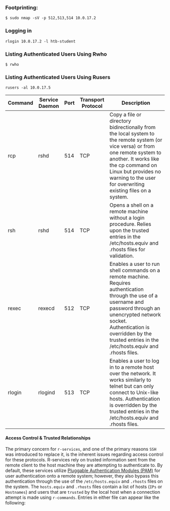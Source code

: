 ### Footprinting:

`$ sudo nmap -sV -p 512,513,514 10.0.17.2`

### Logging in

`rlogin 10.0.17.2 -l htb-student`

### Listing Authenticated Users Using Rwho

`$ rwho`

### Listing Authenticated Users Using Rusers

`rusers -al 10.0.17.5`

| Command | Service Daemon | Port | Transport Protocol | Description |
| --- |  --- |  --- |  --- |  --- |
| rcp | rshd | 514 | TCP | Copy a file or directory bidirectionally from the local system to the remote system (or vice versa) or from one remote system to another. It works like the cp command on Linux but provides no warning to the user for overwriting existing files on a system. |
| rsh | rshd | 514 | TCP | Opens a shell on a remote machine without a login procedure. Relies upon the trusted entries in the /etc/hosts.equiv and .rhosts files for validation. |
| rexec | rexecd | 512 | TCP | Enables a user to run shell commands on a remote machine. Requires authentication through the use of a username and password through an unencrypted network socket. Authentication is overridden by the trusted entries in the /etc/hosts.equiv and .rhosts files. |
| rlogin | rlogind | 513 | TCP | Enables a user to log in to a remote host over the network. It works similarly to telnet but can only connect to Unix-like hosts. Authentication is overridden by the trusted entries in the /etc/hosts.equiv and .rhosts files. |

#### Access Control & Trusted Relationships

The primary concern for `r-services`, and one of the primary reasons `SSH` was introduced to replace it, is the inherent issues regarding access control for these protocols. R-services rely on trusted information sent from the remote client to the host machine they are attempting to authenticate to. By default, these services utilize [Pluggable Authentication Modules (PAM)](https://debathena.mit.edu/trac/wiki/PAM) for user authentication onto a remote system; however, they also bypass this authentication through the use of the `/etc/hosts.equiv` and `.rhosts` files on the system. The `hosts.equiv` and `.rhosts` files contain a list of hosts (`IPs` or `Hostnames`) and users that are `trusted` by the local host when a connection attempt is made using `r-commands`. Entries in either file can appear like the following: